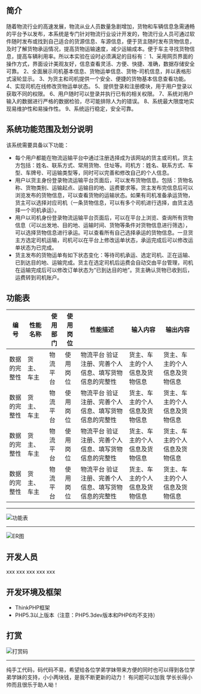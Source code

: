 ﻿## 简介

随着物流行业的高速发展，物流从业人员数量急剧增加，货物和车辆信息急需通畅的平台予以发布，本系统是专门针对物流行业设计开发的，物流行业人员可通过软件随时发布或找到自己适合的货源信息、车源信息，便于货主随时发布货物信息，及时了解货物承运情况，提高货物运输速度，减少运输成本。便于车主寻找货物信息，提高车辆利用率。所以本实验在设时必须满足的目标有：
1、采用网页界面的操作方式，界面设计美观友好，信息查看灵活、方便、快捷、准确，数据存储安全可靠。
2、全面展示司机基本信息、货物运单信息、货物-司机信息，并以表格形式滚轮显示。
3、为货主和司机提供一个安全、便捷的货物基本信息查看功能。
4、实现司机在线修改货物运单状态。
5、提供登录和注册模块，用于用户登录以获取不同的权限。
6、用户随时可以登录并执行已有的相关权限。
7、系统对用户输入的数据进行严格的数据检验，尽可能排除人为的错误。
8、系统最大限度地实现易维护性和易操作性。
9、系统运行稳定，安全可靠。


## 系统功能范围及划分说明

该系统需要具备以下功能：
* 每个用户都能在物流运输平台中通过注册选择成为该网站的货主或司机，货主方包括：姓名、联系方式、常用货物、住址等。司机方：姓名、联系方式、车型、车牌号、可运输类型等，同时可以完善和修改自己的个人信息。
* 用户以货主身份登录物流运输平台页面后，可以发布货物信息。包括：货物名称、货物类别、运输起点、运输目的地、运费要求等。货主发布完信息后可以浏览发布的货物信息，可以查看货物的运输状态。如果有司机准备承运货物，货主可以选择对应司机（一条货物信息，可以有多个司机进行选择，由货主选择一个司机承运）。
* 用户以司机身份登录物流运输平台页面后，可以在平台上浏览、查询所有货物信息（可以出发地、目的地、运输时间、货物等条件对货物信息进行筛选），可以选择货物信息进行承运。可以查看所有自己选择承运的货物信息。一旦货主方选定司机运输，司机可以在平台上修改运单状态，承运完成后可以修改运单状态为已完成。
* 货主发布的货物运单有如下状态变化：等待司机承运、选定司机、正在运输、已到达目的地、运输完成。货主在选定司机后运费会自动交由平台管理，司机在运输完成后可以修改订单状态为“已到达目的地”。货主确认货物已收到后，运费转到司机账户。


## 功能表

<!-- <a name="table"/> -->
<!-- 编  号	性能名称	使用部门	 使用岗位	性能描述	输入内容	输出内容
1	数据的完整性	货主、车主	物流平台	验证注册、完善个人信息、填写货物信息的完整性	货主、车主的个人信息及货物信息	货主、车主的个人信息及货物信息
2	数据的准确性	货主、车主	物流平台	验证注册、完善个人信息、填写货物信息的准确性	货主、车主的个人信息及货物信息	货主、车主的个人信息及货物信息
3	数据的安全性	货主、车主	物流平台	验证注册、完善个人信息、填写货物信息的安全性	货主、车主的个人信息及货物信息	货主、车主的个人信息及货物信息
4	数据的清晰性	货主。车主	物流平台	验证输入填写的数据信息的清晰性	货主、车主的个人信息及货物信息	货主、车主的个人信息及货物信息 -->
| 编  号        | 性能名称           | 使用部门  | 使用岗位   | 性能描述  | 输入内容  | 输出内容 |
| ------------- | -------------      | --------  | -----------| --------  | --------  | -------- |
| 数据的完整性       | 货主、车主           | 物流平台  | 使用岗位   | 物流平台	验证注册、完善个人信息、填写货物信息的完整性  | 货主、车主的个人信息及货物信息  | 货主、车主的个人信息及货物信息 |
| 数据的完整性       | 货主、车主           | 物流平台  | 使用岗位   | 物流平台	验证注册、完善个人信息、填写货物信息的完整性  | 货主、车主的个人信息及货物信息  | 货主、车主的个人信息及货物信息 |
| 数据的完整性       | 货主、车主           | 物流平台  | 使用岗位   | 物流平台	验证注册、完善个人信息、填写货物信息的完整性  | 货主、车主的个人信息及货物信息  | 货主、车主的个人信息及货物信息 |
| 数据的完整性       | 货主、车主           | 物流平台  | 使用岗位   | 物流平台	验证注册、完善个人信息、填写货物信息的完整性  | 货主、车主的个人信息及货物信息  | 货主、车主的个人信息及货物信息 |

***
![功能表](http://chuantu.biz/t6/195/1514951631x-1566688315.png)
***
![ER图](http://chuantu.biz/t6/195/1514951763x-1404817543.jpg)
## 开发人员

xxx xxx xxx xxx xxx


## 开发环境及框架

* ThinkPHP框架
* PHP5.3以上版本（注意：PHP5.3dev版本和PHP6均不支持）

## 打赏
![打赏码](http://chuantu.biz/t6/203/1515905384x-1404775569.png)
***
纯手工代码，码代码不易，希望给各位学弟学妹带来方便的同时也可以得到各位学弟学妹的支持，小小两块钱，是我不断更新的动力！
有问题可以加我 学长长得小帅而且很乐于助人呦！
